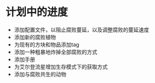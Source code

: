 # 计划中的进度

* 添加配置文件，以阻止腐败蔓延，以及调整腐败的蔓延速度
* 添加新的腐败植物
* 为现有的方块和物品添加tag
* 添加一种粗暴地炸掉全部腐败的方式
* 添加手册
* 为艾尔登流星增加生存模式下的获取方式
* 添加与腐败共生的动物
